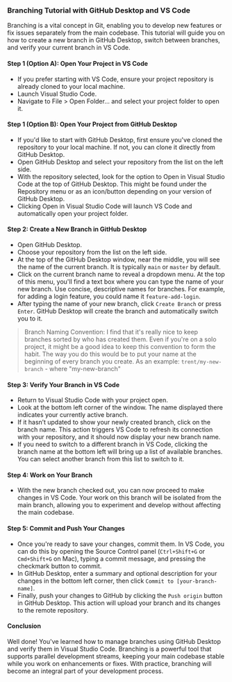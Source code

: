 ### **Branching Tutorial with GitHub Desktop and VS Code**

Branching is a vital concept in Git, enabling you to develop new features or fix issues separately from the main codebase. This tutorial will guide you on how to create a new branch in GitHub Desktop, switch between branches, and verify your current branch in VS Code.

#### **Step 1 (Option A): Open Your Project in VS Code**

- If you prefer starting with VS Code, ensure your project repository is already cloned to your local machine.
- Launch Visual Studio Code.
- Navigate to File > Open Folder... and select your project folder to open it.

#### **Step 1 (Option B): Open Your Project from GitHub Desktop**

- If you'd like to start with GitHub Desktop, first ensure you've cloned the repository to your local machine. If not, you can clone it directly from GitHub Desktop.
- Open GitHub Desktop and select your repository from the list on the left side.
- With the repository selected, look for the option to Open in Visual Studio Code at the top of GitHub Desktop. This might be found under the Repository menu or as an icon/button depending on your version of GitHub Desktop.
- Clicking Open in Visual Studio Code will launch VS Code and automatically open your project folder.


#### **Step 2: Create a New Branch in GitHub Desktop**

- Open GitHub Desktop.
- Choose your repository from the list on the left side.
- At the top of the GitHub Desktop window, near the middle, you will see the name of the current branch. It is typically `main` or `master` by default.
- Click on the current branch name to reveal a dropdown menu. At the top of this menu, you'll find a text box where you can type the name of your new branch. Use concise, descriptive names for branches. For example, for adding a login feature, you could name it `feature-add-login`.
- After typing the name of your new branch, click `Create Branch` or press `Enter`. GitHub Desktop will create the branch and automatically switch you to it.

> Branch Naming Convention: I find that it's really nice to keep branches sorted by who has created them. Even if you're on a solo project, it might be a good idea to keep this convention to form the habit. The way you do this would be to put your name at the beginning of every branch you create. As an example: `trent/my-new-branch` - where "my-new-branch" 

#### **Step 3: Verify Your Branch in VS Code**

- Return to Visual Studio Code with your project open.
- Look at the bottom left corner of the window. The name displayed there indicates your currently active branch.
- If it hasn’t updated to show your newly created branch, click on the branch name. This action triggers VS Code to refresh its connection with your repository, and it should now display your new branch name.
- If you need to switch to a different branch in VS Code, clicking the branch name at the bottom left will bring up a list of available branches. You can select another branch from this list to switch to it.

#### **Step 4: Work on Your Branch**

- With the new branch checked out, you can now proceed to make changes in VS Code. Your work on this branch will be isolated from the main branch, allowing you to experiment and develop without affecting the main codebase.

#### **Step 5: Commit and Push Your Changes**

- Once you're ready to save your changes, commit them. In VS Code, you can do this by opening the Source Control panel (`Ctrl+Shift+G` or `Cmd+Shift+G` on Mac), typing a commit message, and pressing the checkmark button to commit.
- In GitHub Desktop, enter a summary and optional description for your changes in the bottom left corner, then click `Commit to [your-branch-name]`.
- Finally, push your changes to GitHub by clicking the `Push origin` button in GitHub Desktop. This action will upload your branch and its changes to the remote repository.

#### **Conclusion**

Well done! You've learned how to manage branches using GitHub Desktop and verify them in Visual Studio Code. Branching is a powerful tool that supports parallel development streams, keeping your main codebase stable while you work on enhancements or fixes. With practice, branching will become an integral part of your development process.